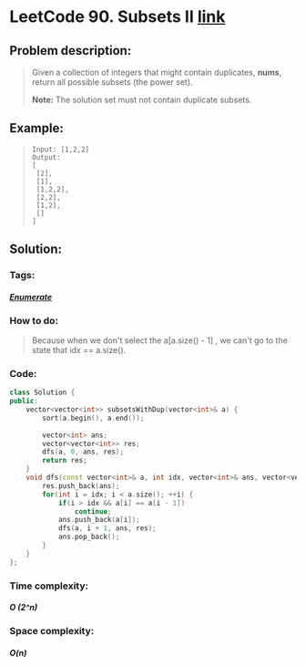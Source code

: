 # LeetCode 90. Subsets II [link](https://leetcode.com/problems/subsets-ii/)

## Problem description:

> Given a collection of integers that might contain duplicates, **nums**, return all possible subsets (the power set).
>
> **Note:** The solution set must not contain duplicate subsets.

## Example:

>```
>Input: [1,2,2]
>Output:
>[
>  [2],
>  [1],
>  [1,2,2],
>  [2,2],
>  [1,2],
>  []
>]
>```

## Solution:

### Tags:

#### *[Enumerate](https://github.com/yang-233/Algorithm-note/tree/master/Enumerate)* 

### How to do:

> Because when we don't select the a[a.size() - 1] , we can't go to the state that idx == a.size(). 

### Code:

```c++
class Solution {
public:
    vector<vector<int>> subsetsWithDup(vector<int>& a) {
        sort(a.begin(), a.end());
        
        vector<int> ans;
        vector<vector<int>> res;
        dfs(a, 0, ans, res);
        return res;
    }
    void dfs(const vector<int>& a, int idx, vector<int>& ans, vector<vector<int>>& res) {
        res.push_back(ans);
        for(int i = idx; i < a.size(); ++i) {
            if(i > idx && a[i] == a[i - 1])
                continue;
            ans.push_back(a[i]);
            dfs(a, i + 1, ans, res);
            ans.pop_back();
        }
    }
};

```

### Time complexity:

#### *O (2^n)*

### Space complexity:

#### *O(n)*

